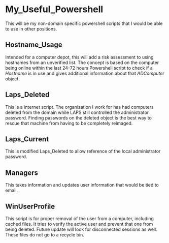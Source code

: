 # My_Useful_Powershell
This will be my non-domain specific powershell scripts that I would be able to use in other positions. 

## Hostname_Usage
Intended for a computer depot, this will add a risk assessment to using hostnames from an unverified list. The concept is based on the computer being online within the last 24-72 hours Powershell script to check if a _Hostname_ is in use and gives additional information about that _ADComputer_ object.

## Laps_Deleted
This is a internet script. The organization I work for has had computers deleted from the domain while LAPS still controlled the administrator password. Finding passwords on the deleted object is the best way to rescue that machine from having to be completely reimaged. 

## Laps_Current
This is modified Laps_Deleted to allow reference of the local administrator password.

## Managers
This takes information and updates user information that would be tied to email. 

## WinUserProfile
This script is for proper removal of the user from a computer, including cached files. It tries to verify the active user and prevent that one from being deleted. Future update will look for disconnected sessions as well. These files do not go to a recycle bin. 
